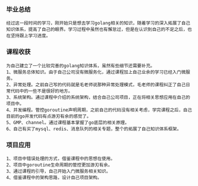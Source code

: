 ### 毕业总结
    经过这一段时间的学习，刚开始只是想去学习golang相关的知识，随着学习的深入拓展了自己知识体系，提高了自己的眼界。学习过程中虽然也有懈怠过，但是在认识到自己的不足之后，也在坚持跟上学习进度。
### 课程收获
    为自己建立了一个比较完善的golang知识体系，虽然有些细节还需要补充。
    1、微服务总体知识。由于自己公司没有微服务化，通过课程加上自己业余的学习已经入门微服务。
    2、异常处理。之前自己写的代码就是毛老师说那种异常处理模式，毛老师的课程纠正了自己日常代码中的一些不是很好的地方。
    3、系统架构。通过课程中介绍的系统架构，结合自己公司项目，正在将相关思想应用在自己的项目中。
    4、并发编程。管控goroutine声明周期，之前自己的代码没有相关考虑，学完课程之后，自己目前的go并发代码有点游刃有余的感觉了。
    5、GMP、channel。通过课程基本掌握了go底层的相关原理。
    6、自己有买了mysql、redis、消息队列的相关专题，整个的拓展了自己知识体系框架。
### 项目应用
    1、项目中错误处理的方式，借鉴课程中的思想在使用。
    2、项目中goroutine生命周期的管控更加游刃有余。
    3、通过课程的引导，自己开始入门微服务相关知识。
    4、借鉴课程中的架构思路，设计自己项目架构。
    
    
